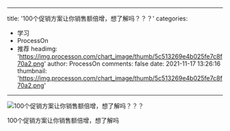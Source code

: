 
---
title: '100个促销方案让你销售额倍增，想了解吗？？？'
categories: 
 - 学习
 - ProcessOn
 - 推荐
headimg: 'https://img.processon.com/chart_image/thumb/5c513269e4b025fe7c8f70a2.png'
author: ProcessOn
comments: false
date: 2021-11-17 13:26:16
thumbnail: 'https://img.processon.com/chart_image/thumb/5c513269e4b025fe7c8f70a2.png'
---

<div>   
<img class="thumb" alt="100个促销方案让你销售额倍增，想了解吗？？？" src="https://img.processon.com/chart_image/thumb/5c513269e4b025fe7c8f70a2.png" referrerpolicy="no-referrer">
<p>100个促销方案让你销售额倍增，想了解吗</p>  
</div>
            